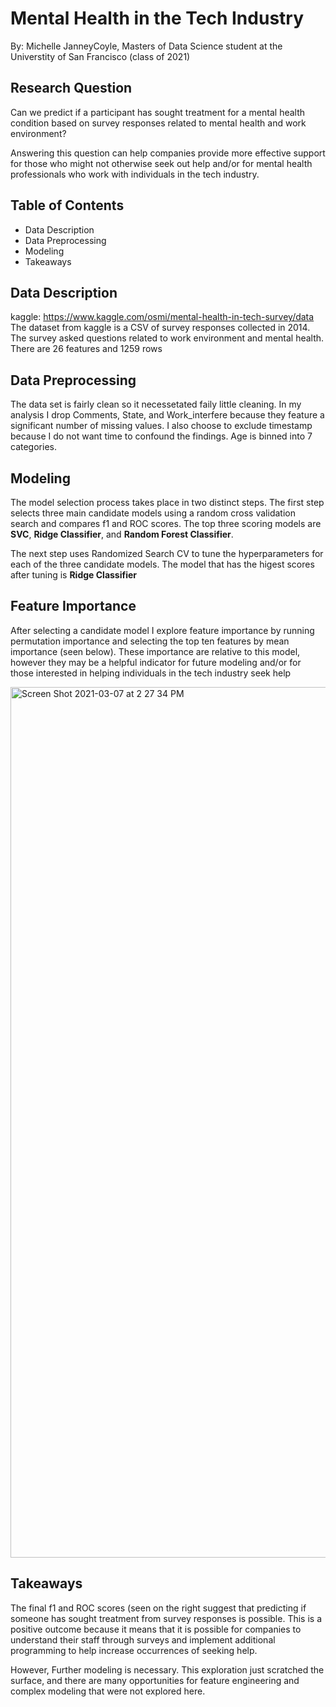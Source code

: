 # Mental Health in the Tech Industry
By: Michelle JanneyCoyle, Masters of Data Science student at the Universtity of San Francisco (class of 2021)

## Research Question
Can we predict if a participant has sought treatment for a mental health condition based on survey responses related to mental health and work environment? 

Answering this question can help companies provide more effective support for those who might not otherwise seek out help and/or for mental health professionals who work with individuals in the tech industry.

## Table of Contents
- Data Description 
- Data Preprocessing 
- Modeling
- Takeaways

## Data Description 
kaggle: https://www.kaggle.com/osmi/mental-health-in-tech-survey/data
The dataset from kaggle is a CSV of survey responses collected in 2014. The survey asked questions related to work environment and mental health. There are 26 features and 1259 rows

## Data Preprocessing
The data set is fairly clean so it necessetated faily little cleaning. In my analysis I drop Comments, State, and Work_interfere because they feature a significant number of missing values. I also choose to exclude timestamp because I do not want time to confound the findings.  Age is binned into 7 categories. 

## Modeling 
The model selection process takes place in two distinct steps. 
The first step selects three main candidate models using a random cross validation search and compares f1 and ROC scores. The top three scoring models are **SVC**, **Ridge Classifier**, and **Random Forest Classifier**. 

The next step uses Randomized Search CV to tune the hyperparameters for each of the three candidate models. The model that has the higest scores after tuning is **Ridge Classifier**

## Feature Importance

After selecting a candidate model I explore feature importance by running permutation importance and selecting the top ten features by mean importance (seen below). These importance are relative to this model, however they may be a helpful indicator for future modeling and/or for those interested in helping individuals in the tech industry seek help 

<img width="1393" alt="Screen Shot 2021-03-07 at 2 27 34 PM" src="https://user-images.githubusercontent.com/67610529/110257132-44e6ff80-7f51-11eb-97ae-f23804759976.png">

## Takeaways 
The final f1 and ROC scores (seen on the right suggest that predicting if someone has sought treatment from survey responses is possible. This is a positive outcome because it means that it is possible for companies to understand their staff through surveys and implement additional programming to help increase occurrences of seeking help.

However, Further modeling is necessary. This exploration just scratched the surface, and there are many opportunities for feature engineering and complex modeling that were not explored here. 




